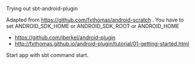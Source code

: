 Trying out sbt-android-plugin

Adapted from https://github.com/fxthomas/android-scratch .
You have to set ANDROID_SDK_HOME or ANDROID_SDK_ROOT or ANDROID_HOME

* https://github.com/jberkel/android-plugin
* http://fxthomas.github.io/android-plugin/tutorial/01-getting-started.html

Start app with sbt command start.
